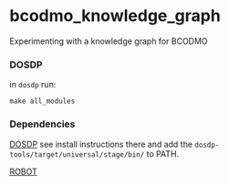 # bcodmo_knowledge_graph
Experimenting with a knowledge graph for BCODMO


### DOSDP

in `dosdp` run:

```
make all_modules
```

### Dependencies

[DOSDP](https://github.com/INCATools/dosdp-tools) see install instructions there and add the `dosdp-tools/target/universal/stage/bin/` to PATH.

[ROBOT](https://robot.obolibrary.org/)
